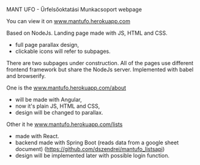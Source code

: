 MANT UFO - Űrfelsőoktatási Munkacsoport webpage

You can view it on www.mantufo.herokuapp.com

Based on NodeJs.
Landing page made with JS, HTML and CSS.
  - full page parallax design,
  - clickable icons will refer to subpages.
  
There are two subpages under construction.
All of the pages use different frontend framework but share the NodeJs server.
Implemented with babel and browserify.

One is the www.mantufo.herokuapp.com/about
  - will be made with Angular,
  - now it's plain JS, HTML and CSS,
  - design will be changed to parallax.
  
Other it he www.mantufo.herokuapp.com/lists
  - made with React.
  - backend made with Spring Boot (reads data from a google sheet document)
    (https://github.com/dszendrei/mantufo_listsapi)
  - design will be implemented later with possible login function.
